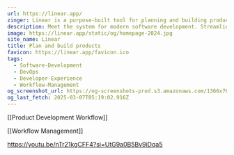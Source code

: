 ```yaml
---
url: https://linear.app/
zinger: Linear is a purpose-built tool for planning and building products
description: Meet the system for modern software development. Streamline issues, projects, and product roadmaps.
image: https://linear.app/static/og/homepage-2024.jpg
site_name: Linear
title: Plan and build products
favicon: https://linear.app/favicon.ico
tags:
  - Software-Development
  - DevOps
  - Developer-Experience
  - Workflow-Management
og_screenshot_url: https://og-screenshots-prod.s3.amazonaws.com/1366x768/80/false/0d09434b854f737445057985b685eda92cdca2f06a653d3d05e57c3917c3d1b8.jpeg
og_last_fetch: 2025-03-07T05:19:02.916Z
---
```

[[Product Development Workflow]]


[[Workflow Management]]

https://youtu.be/nTr21kgCFF4?si=UtG9a0B5Bv9iDqa5

